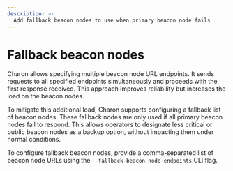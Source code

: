 ```yaml
---
description: >-
  Add fallback beacon nodes to use when primary beacon node fails
---
```


# Fallback beacon nodes

Charon allows specifying multiple beacon node URL endpoints. It sends requests to all specified endpoints simultaneously and proceeds with the first response received. This approach improves reliability but increases the load on the beacon nodes.

To mitigate this additional load, Charon supports configuring a fallback list of beacon nodes. These fallback nodes are only used if all primary beacon nodes fail to respond. This allows operators to designate less critical or public beacon nodes as a backup option, without impacting them under normal conditions.

To configure fallback beacon nodes, provide a comma-separated list of beacon node URLs using the `--fallback-beacon-node-endpoints` CLI flag.